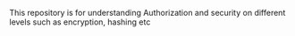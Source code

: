 This repository is for understanding Authorization and security on different levels such as encryption, hashing etc